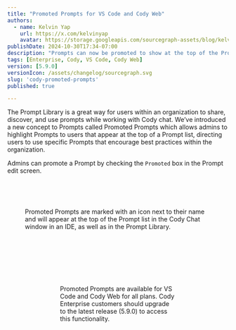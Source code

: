 ```yaml
---
title: "Promoted Prompts for VS Code and Cody Web"
authors:
  - name: Kelvin Yap
    url: https://x.com/kelvinyap
    avatar: https://storage.googleapis.com/sourcegraph-assets/blog/kelvin_avatar.png
publishDate: 2024-10-30T17:34-07:00
description: "Prompts can now be promoted to show at the top of the Prompts list, allowing organizations to highlight specific Prompts that encourage best practices or are recommended to use."
tags: [Enterprise, Cody, VS Code, Cody Web]
version: [5.9.0]
versionIcon: /assets/changelog/sourcegraph.svg
slug: 'cody-promoted-prompts'
published: true

---
```


The Prompt Library is a great way for users within an organization to share, discover, and use prompts while working with Cody chat. We’ve introduced a new concept to Prompts called Promoted Prompts which allows admins to highlight Prompts to users that appear at the top of a Prompt list, directing users to use specific Prompts that encourage best practices within the organization.

Admins can promote a Prompt by checking the `Promoted` box in the Prompt edit screen.

<br />
<Figure
  src="https://storage.googleapis.com/sourcegraph-assets/changelog/cody-promoted-prompts/promote-a-prompt.png"
  alt="Admins can promote a prompt by checking the `Promoted` box in the prompt edit screen."
/>
<br />

Promoted Prompts are marked with an icon next to their name and will appear at the top of the Prompt list in the Cody Chat window in an IDE, as well as in the Prompt Library.

<br />
<Figure
  src="https://storage.googleapis.com/sourcegraph-assets/changelog/cody-promoted-prompts/promoted-prompts-ide.png"
  alt="Promoted prompts are marked with an icon next to their name and will appear at the top of the prompt list in the Cody Chat window in an IDE."
/>
<br />

<br />
<Figure
  src="https://storage.googleapis.com/sourcegraph-assets/changelog/cody-promoted-prompts/promoted-prompt-library.png"
  alt="Promoted prompts will also appear at the top of the Prompt Library for easy discovery and use."
/>
<br />

Promoted Prompts are available for VS Code and Cody Web for all plans. Cody Enterprise customers should upgrade to the latest release (5.9.0) to access this functionality.